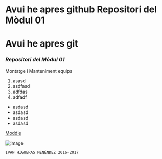 Avui he apres github
Repositori del Mòdul 01 
=======
# Avui he apres git

### ___Repositori del Mòdul 01___

Montatge i Manteniment equips
1. asasd
2. asdfasd
3. adfdas
4. adfadf

* asdasd
* asdasd
* asdasd
* asdasd

[Moddle](https://moodle.escoladeltreball.org/course/view.php?id=791)

![image](http://mdp.tylingsoft.com/icon.png)



    IVAN HIGUERAS MENÉNDEZ 2016-2017

